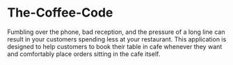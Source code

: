 # The-Coffee-Code
Fumbling over the phone, bad reception, and the pressure of a long line can result in your customers spending less at your restaurant. This application is designed to help customers to book their table
in cafe whenever they want and comfortably place orders sitting in the cafe itself.
